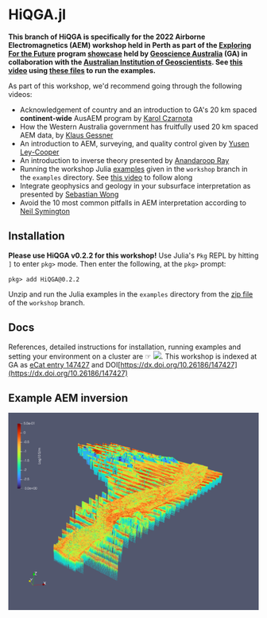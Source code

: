 # HiQGA.jl


**This branch of HiQGA is specifically for the 2022 Airborne Electromagnetics (AEM) workshop held in Perth as part of the [Exploring For the Future](https://www.eftf.ga.gov.au/) program [showcase](https://www.eftf.ga.gov.au/news/2022-showcase) held by [Geoscience Australia](https://www.ga.gov.au) (GA) in collaboration with the [Australian Institution of Geoscientists](https://www.aig.org.au/). See [this video](https://youtu.be/edgzr8vpCKY) using [these files](https://github.com/GeoscienceAustralia/HiQGA.jl/archive/refs/heads/workshop.zip) to run the examples.**

As part of this workshop, we'd recommend going through the following videos:
- Acknowledgement of country and an introduction to GA's 20 km spaced **continent-wide** AusAEM program by [Karol Czarnota](https://youtu.be/pzJJf8RIipA)
- How the Western Australia government has fruitfully used 20 km spaced AEM data, by [Klaus Gessner](https://youtu.be/27YXK6RDkT0)
- An introduction to AEM, surveying, and quality control given by [Yusen Ley-Cooper](https://youtu.be/KJxowEmCvHM)
- An introduction to inverse theory presented by [Anandaroop Ray](https://youtu.be/P2NhmWPQICQ)
- Running the workshop Julia [examples](https://github.com/GeoscienceAustralia/HiQGA.jl/archive/refs/heads/workshop.zip) given in the `workshop` branch in the `examples` directory. See [this video](https://youtu.be/edgzr8vpCKY) to follow along
- Integrate geophysics and geology in your subsurface interpretation as presented by [Sebastian Wong](https://youtu.be/nsZ8IetMyew)
- Avoid the 10 most common pitfalls in AEM interpretation according to [Neil Symington](https://youtu.be/Of_-p6NIkJM) 


## Installation
**Please use HiQGA v0.2.2 for this workshop!** Use Julia's `Pkg` REPL by hitting `]` to enter `pkg>` mode. Then enter the following, at the `pkg>` prompt:
```
pkg> add HiQGA@0.2.2
```

Unzip and run the Julia examples in the `examples` directory from the [zip file](https://github.com/GeoscienceAustralia/HiQGA.jl/archive/refs/heads/workshop.zip) of the `workshop` branch.

## Docs
References, detailed instructions for installation, running examples and setting your environment on a cluster are ☞ [<img src="https://img.shields.io/badge/docs-stable-steelblue.svg">](https://geoscienceaustralia.github.io/HiQGA.jl/). This workshop is indexed at GA as [eCat entry 147427](http://pid.geoscience.gov.au/dataset/ga/147427) and DOI[https://dx.doi.org/10.26186/147427](https://dx.doi.org/10.26186/147427)

## Example AEM inversion
![](./aem.png)
